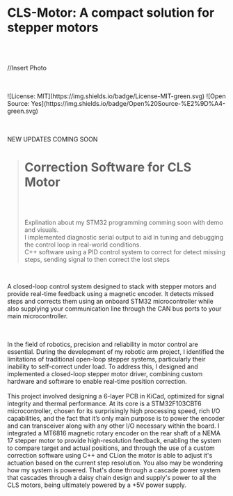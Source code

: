# CLS-Motor: A compact solution for stepper motors
<br>
<br>

//Insert Photo

<br>
<br>
  ![License: MIT](https://img.shields.io/badge/License-MIT-green.svg)        ![Open Source: Yes](https://img.shields.io/badge/Open%20Source-%E2%9D%A4-green.svg)


<br>
<br>
<br>


NEW UPDATES COMING SOON
<br>

># Correction Software for CLS Motor
>
><br>
><br>
>
>Explination about my STM32 programming comming soon with demo and visuals.
><br>
>I implemented diagnostic serial output to aid in tuning and debugging the control loop in real-world conditions.
><br>
>C++ software using a PID control system to correct for detect missing steps, sending signal to then correct the lost steps
><br>
>




<br>





A closed-loop control system designed to stack with stepper motors and provide real-time feedback using a magnetic encoder. It detects missed steps and corrects them using an onboard STM32 microcontroller while also supplying your communication line through the CAN bus ports to your main microcontroller.

<br>
<br>
In the field of robotics, precision and reliability in motor control are essential. During the development of my robotic arm project, I identified the limitations of traditional open-loop stepper systems, particularly their inability to self-correct under load. To address this, I designed and implemented a closed-loop stepper motor driver, combining custom hardware and software to enable real-time position correction.

<br>
<br>
This project involved designing a 6-layer PCB in KiCad, optimized for signal integrity and thermal performance. At its core is a STM32F103CBT6 microcontroller, chosen for its surprisingly high processing speed, rich I/O capabilities, and the fact that it’s only main purpose is to power the encoder and can transceiver along with any other I/O necessary within the board. I integrated a MT6816 magnetic rotary encoder on the rear shaft of a NEMA 17 stepper motor to provide high-resolution feedback, enabling the system to compare target and actual positions, and through the use of a custom correction software using C++ and CLion the motor is able to adjust it's actuation based on the current step resolution. You also may be wondering how my system is powered. That's done through a cascade power system that cascades through a daisy chain design and supply's power to all the CLS motors, being ultimately powered by a +5V power supply.


